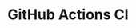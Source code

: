 # GitHub Actions CI




















































































































































































































































































































































































































































































































































































































































































































































































































































































































































































































































































































































